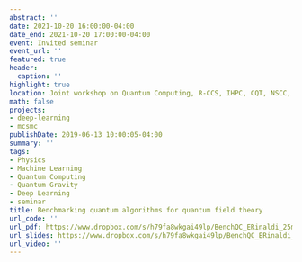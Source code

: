 ```yaml
---
abstract: ''
date: 2021-10-20 16:00:00-04:00
date_end: 2021-10-20 17:00:00-04:00
event: Invited seminar
event_url: ''
featured: true
header:
  caption: ''
highlight: true
location: Joint workshop on Quantum Computing, R-CCS, IHPC, CQT, NSCC, Singapore
math: false
projects:
- deep-learning
- mcsmc
publishDate: 2019-06-13 10:00:05-04:00
summary: ''
tags:
- Physics
- Machine Learning
- Quantum Computing
- Quantum Gravity
- Deep Learning
- seminar
title: Benchmarking quantum algorithms for quantum field theory
url_code: ''
url_pdf: https://www.dropbox.com/s/h79fa8wkgai49lp/BenchQC_ERinaldi_25min.pdf?dl=0
url_slides: https://www.dropbox.com/s/h79fa8wkgai49lp/BenchQC_ERinaldi_25min.pdf?dl=0
url_video: ''
---
```

